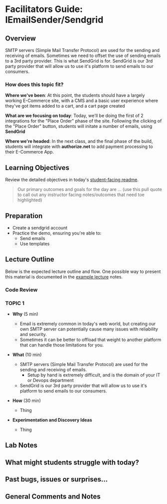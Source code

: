 # Facilitators Guide: IEmailSender/Sendgrid

## Overview

SMTP servers (Simple Mail Transfer Protocol) are used for the sending and receiving of emails. Sometimes we need to offset the use of sending emails to a 3rd party provider. This is what SendGrid is for. SendGrid is our 3rd party provider that will allow us to use it's platform to send emails to our consumers.

### How does this topic fit?

**Where we've been**:
At this point, the students should have a largely working E-Commerce site, with a CMS and a basic user experience where they've got items added to a cart, and a cart page created

**What are we focusing on today**:
Today, we'll be doing the first of 2 integrations for the "Place Order" phase of the site. Following the clicking of the "Place Order" button, students will initate a number of emails, using **SendGrid**

**Where we're headed**:
In the next class, and the final phase of the build, students will integrate with **authorize.net** to add payment processing to their E-Commerce App.

## Learning Objectives

Review the detailed objectives in today's [student-facing readme](../README.md).

> Our primary outcomes and goals for the day are ... (use this pull quote to call out any instructor facing notes/outcomes that need toe highlighted)

## Preparation

- Create a sendgrid account
- Practice the demo, ensuring you're able to:
  - Send emails
  - Use templates

## Lecture Outline

Below is the expected lecture outline and flow. One possible way to present this material is documented in the [example lecture](../LECTURE-NOTES.md) notes.

### Code Review

### TOPIC 1

- **Why** (5 min)
  - Email is extremely common in today's web world, but creating our own SMTP server can potentially cause many issues with reliability and security.
  - Sometimes it can be better to offload that weight to another platform that can handle those limitations for you.

- **What** (10 min)
  - SMTP servers (Simple Mail Transfer Protocol) are used for the sending and receiving of emails.
    - Setup by hand is extremely difficult, and is the domain of your IT or Devops department
  - SendGrid is our 3rd party provider that will allow us to use it's platform to send emails to our consumers.
- **How** (30 min)
  - Thing
- **Experimentation and Discovery Ideas**
  - Thing

## Lab Notes

## What might students struggle with today?

## Past bugs, issues or surprises...

## General Comments and Notes
